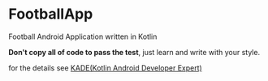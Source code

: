 # FootballApp
Football Android Application written in Kotlin

**Don't copy all of code to pass the test**, just learn and write with your style.

for the details see
[KADE(Kotlin Android Developer Expert)](https://www.dicoding.com/academies/55?course_ref=b9f73bc76387f01725c57996)
